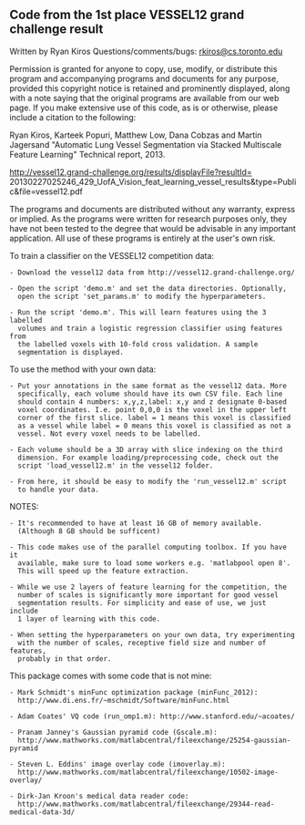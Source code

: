 Code from the 1st place VESSEL12 grand challenge result
--------------------------------------------------------

Written by Ryan Kiros
Questions/comments/bugs: rkiros@cs.toronto.edu

Permission is granted for anyone to copy, use, modify, or distribute this
program and accompanying programs and documents for any purpose, provided
this copyright notice is retained and prominently displayed, along with
a note saying that the original programs are available from our web page.
If you make extensive use of this code, as is or otherwise, please include
a citation to the following:

Ryan Kiros, Karteek Popuri, Matthew Low, Dana Cobzas and Martin Jagersand
"Automatic Lung Vessel Segmentation via Stacked Multiscale Feature Learning"
Technical report, 2013.

http://vessel12.grand-challenge.org/results/displayFile?resultId=
20130227025246_429_UofA_Vision_feat_learning_vessel_results&type=Public&file=vessel12.pdf

The programs and documents are distributed without any warranty, express or
implied.  As the programs were written for research purposes only, they have
not been tested to the degree that would be advisable in any important
application.  All use of these programs is entirely at the user's own risk.


To train a classifier on the VESSEL12 competition data:

    - Download the vessel12 data from http://vessel12.grand-challenge.org/

    - Open the script 'demo.m' and set the data directories. Optionally,
      open the script 'set_params.m' to modify the hyperparameters.

    - Run the script 'demo.m'. This will learn features using the 3 labelled
      volumes and train a logistic regression classifier using features from
      the labelled voxels with 10-fold cross validation. A sample
      segmentation is displayed.


To use the method with your own data:

    - Put your annotations in the same format as the vessel12 data. More
      specifically, each volume should have its own CSV file. Each line
      should contain 4 numbers: x,y,z,label: x,y and z designate 0-based
      voxel coordinates. I.e. point 0,0,0 is the voxel in the upper left
      corner of the first slice. label = 1 means this voxel is classified
      as a vessel while label = 0 means this voxel is classified as not a
      vessel. Not every voxel needs to be labelled.

    - Each volume should be a 3D array with slice indexing on the third
      dimension. For example loading/preprocessing code, check out the
      script 'load_vessel12.m' in the vessel12 folder.

    - From here, it should be easy to modify the 'run_vessel12.m' script
      to handle your data.


NOTES:

    - It's recommended to have at least 16 GB of memory available.
      (Although 8 GB should be sufficent)

    - This code makes use of the parallel computing toolbox. If you have it 
      available, make sure to load some workers e.g. 'matlabpool open 8'. 
      This will speed up the feature extraction.

    - While we use 2 layers of feature learning for the competition, the
      number of scales is significantly more important for good vessel
      segmentation results. For simplicity and ease of use, we just include
      1 layer of learning with this code.

    - When setting the hyperparameters on your own data, try experimenting
      with the number of scales, receptive field size and number of features,
      probably in that order.


This package comes with some code that is not mine:

    - Mark Schmidt's minFunc optimization package (minFunc_2012): 
      http://www.di.ens.fr/~mschmidt/Software/minFunc.html

    - Adam Coates' VQ code (run_omp1.m): http://www.stanford.edu/~acoates/

    - Pranam Janney's Gaussian pyramid code (Gscale.m):
      http://www.mathworks.com/matlabcentral/fileexchange/25254-gaussian-pyramid

    - Steven L. Eddins' image overlay code (imoverlay.m):
      http://www.mathworks.com/matlabcentral/fileexchange/10502-image-overlay/

    - Dirk-Jan Kroon's medical data reader code:
      http://www.mathworks.com/matlabcentral/fileexchange/29344-read-medical-data-3d/

 


      

